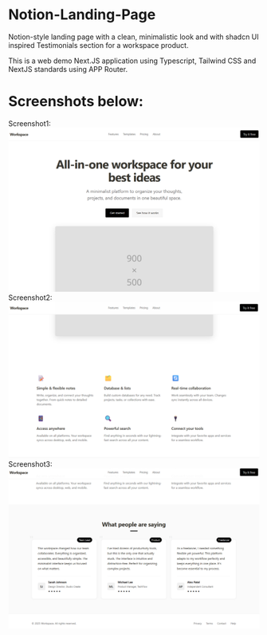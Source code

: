 # Notion-Landing-Page

Notion-style landing page with a clean, minimalistic look and with shadcn UI inspired Testimonials section for a workspace product.

This is a web demo Next.JS application using Typescript, Tailwind CSS and NextJS standards using APP Router.

# Screenshots below:
Screenshot1:
![Screenshot1](Screenshots/Screenshot1.png)
Screenshot2:
![Screenshot2](Screenshots/Screenshot2.png)
Screenshot3:
![Screensho3](Screenshots/Screenshot3.png)
